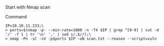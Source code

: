 Start with Nmap scan

Command

```
IP=10.10.11.233;\
> ports=$(nmap -p- --min-rate=1000 -n -T4 $IP | grep ^[0-9] | cut -d '/' -f 1 | tr '\n' ',' | sed s/,$//);\
> nmap -Pn -sC -sV -p$ports $IP -oN scan.txt --reason --script=vuln
```

 
